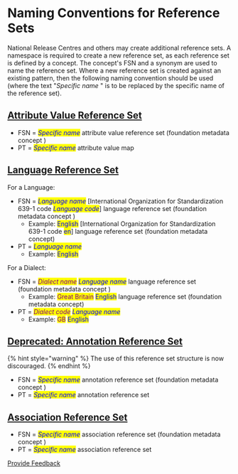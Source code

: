 # Naming Conventions for Reference Sets

National Release Centres and others may create additional reference sets. A namespace is required to create a new reference set, as each reference set is defined by a concept. The concept's FSN and a synonym are used to name the reference set. Where a new reference set is created against an existing pattern, then the following naming convention should be used (where the text "_Specific name_ " is to be replaced by the specific name of the reference set).

## [Attribute Value Reference Set](../5-reference-set-release-files-specification/5.2-reference-set-types/5.2.1-content-reference-sets/5.2.1.3-attribute-value-reference-set/5.2.1.3-attribute-value-reference-set.md)

* FSN = _<mark style="color:blue;">Specific name</mark>_ attribute value reference set (foundation metadata concept )
* PT = _<mark style="color:blue;">Specific name</mark>_ attribute value map

## [Language Reference Set](5.2-reference-set-types/5.2.2.1-language-reference-set.md)

For a Language:

* FSN = _<mark style="color:blue;">Language name</mark>_ \[International Organization for Standardization 639-1 code _<mark style="color:blue;">Language code</mark>_] language reference set (foundation metadata concept )
  * Example: <mark style="color:blue;">English</mark> \[International Organization for Standardization 639-1 code <mark style="color:blue;">en</mark>] language reference set (foundation metadata concept)
* PT = _<mark style="color:blue;">Language name</mark>_
  * Example: <mark style="color:blue;">English</mark>

For a Dialect:

* FSN = _<mark style="color:purple;">Dialect name</mark>_ _<mark style="color:blue;">Language name</mark>_ language reference set (foundation metadata concept )
  * Example: <mark style="color:purple;">Great Britain</mark> <mark style="color:blue;">English</mark> language reference set (foundation metadata concept)
* PT = _<mark style="color:purple;">Dialect code</mark>_ _<mark style="color:blue;">Language name</mark>_
  * Example: <mark style="color:purple;">GB</mark> <mark style="color:blue;">English</mark>

## [Deprecated: Annotation Reference Set](<../5 reference-set-release-files-specification/5.2 reference-set-types/5.2.1 content-reference-sets/5.2.1.6-deprecated-annotation-reference-set.md>)

{% hint style="warning" %}
The use of this reference set structure is now discouraged.
{% endhint %}

* FSN = _<mark style="color:blue;">Specific name</mark>_ annotation reference set (foundation metadata concept )
* PT = _<mark style="color:blue;">Specific name</mark>_ annotation reference set

## [Association Reference Set](../5-reference-set-release-files-specification/5.2-reference-set-types/5.2.1-content-reference-sets/5.2.1.4-association-reference-set/)

* FSN = _<mark style="color:blue;">Specific name</mark>_ association reference set (foundation metadata concept )
* PT = _<mark style="color:blue;">Specific name</mark>_ association reference set






<a href="https://docs.google.com/forms/d/e/1FAIpQLScTmbZIf0UEQwYDkY27EEWBkaiYkHSbR0_9DmFrMLXoQLyL7Q/viewform?usp=pp_url&entry.1767247133=Release+File+Specification&entry.670899847=Naming%20Conventions%20for%20Reference%20Sets" class="button primary">Provide Feedback</a>
